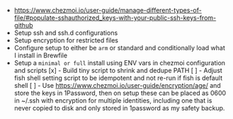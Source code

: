 - https://www.chezmoi.io/user-guide/manage-different-types-of-file/#populate-sshauthorized_keys-with-your-public-ssh-keys-from-github
- Setup ssh and ssh.d configurations
- Setup encryption for restricted files
- Configure setup to either be `arm` or standard and conditionally load what I install in Brewfile
- Setup a `minimal or full` install using ENV vars in chezmoi configuration and scripts
[x] - Build tiny script to shrink and dedupe PATH
[ ] - Adjust fish shell setting script to be idempotent and not re-run if fish is default shell
[ ] - Use https://www.chezmoi.io/user-guide/encryption/age/ and store the keys in 1Password, then on
setup these can be placed as 0600 in ~/.ssh with encryption for multiple identities, including one
that is never copied to disk and only stored in 1password as my safety backup.
